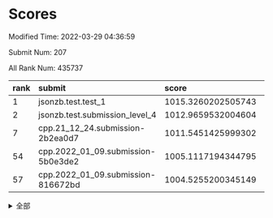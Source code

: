 # Scores

Modified Time: 2022-03-29 04:36:59

Submit Num: 207

All Rank Num: 435737

| rank |               submit               |       score        |       sigma        | pk_num |
| :--- | :--------------------------------- | :----------------- | :----------------- | :----- |
| 1    | jsonzb.test.test_1                 | 1015.3260202505743 | 0.8554075409619757 | 8419   |
| 2    | jsonzb.test.submission_level_4     | 1012.9659532004604 | 0.8401688302733399 | 8419   |
| 7    | cpp.21_12_24.submission-2b2ea0d7   | 1011.5451425999302 | 0.7742058746792676 | 8412   |
| 54   | cpp.2022_01_09.submission-5b0e3de2 | 1005.1117194344795 | 0.7413066011243579 | 8418   |
| 57   | cpp.2022_01_09.submission-816672bd | 1004.5255200345149 | 0.728038069697325  | 8421   |


<details>
<summary>全部</summary>

| rank |                 submit                 |       score        |       sigma        | pk_num |
| :--- | :------------------------------------- | :----------------- | :----------------- | :----- |
| 1    | jsonzb.test.test_1                     | 1015.3260202505743 | 0.8554075409619757 | 8419   |
| 2    | jsonzb.test.submission_level_4         | 1012.9659532004604 | 0.8401688302733399 | 8419   |
| 3    | gobigger.level_3.submission_level_3_43 | 1011.9721695780087 | 0.7881691241086822 | 8420   |
| 4    | gobigger.level_3.submission_level_3_25 | 1011.9484230769683 | 0.7880867783993102 | 8419   |
| 5    | gobigger.level_3.submission_level_3_3  | 1011.8304266402507 | 0.7821022460481951 | 8422   |
| 6    | gobigger.level_3.submission_level_3_12 | 1011.6637753273948 | 0.7869301679699061 | 8417   |
| 7    | cpp.21_12_24.submission-2b2ea0d7       | 1011.5451425999302 | 0.7742058746792676 | 8412   |
| 8    | gobigger.level_3.submission_level_3_40 | 1011.4638568439864 | 0.7649580698038051 | 8417   |
| 9    | gobigger.level_3.submission_level_3_24 | 1011.4405569979539 | 0.769973945104902  | 8422   |
| 10   | gobigger.level_3.submission_level_3_19 | 1011.4115567936054 | 0.782830326892217  | 8423   |
| 11   | gobigger.level_3.submission_level_3_22 | 1011.2659257737595 | 0.7853483634047597 | 8423   |
| 12   | gobigger.level_3.submission_level_3_44 | 1010.8245140009144 | 0.7707373613199494 | 8413   |
| 13   | gobigger.level_3.submission_level_3_48 | 1010.722155991766  | 0.7671373510751132 | 8422   |
| 14   | gobigger.level_3.submission_level_3_31 | 1010.6769536179165 | 0.771556205731861  | 8419   |
| 15   | gobigger.level_3.submission_level_3_34 | 1010.6719904438072 | 0.7676383022409411 | 8419   |
| 16   | gobigger.level_3.submission_level_3_0  | 1010.6228065438063 | 0.7550657393386293 | 8419   |
| 17   | gobigger.level_3.submission_level_3_17 | 1010.5987164046072 | 0.7470075231464127 | 8418   |
| 18   | gobigger.level_3.submission_level_3_47 | 1010.5647127988306 | 0.7673442613875997 | 8422   |
| 19   | gobigger.level_3.submission_level_3_5  | 1010.5494110555522 | 0.7704340614913787 | 8415   |
| 20   | gobigger.level_3.submission_level_3_15 | 1010.512621260307  | 0.7414177344673304 | 8423   |
| 21   | gobigger.level_3.submission_level_3_8  | 1010.4822152602511 | 0.7757559563747698 | 8420   |
| 22   | gobigger.level_3.submission_level_3_46 | 1010.4695500793941 | 0.7889702077051024 | 8420   |
| 23   | gobigger.level_3.submission_level_3_13 | 1010.4691328026709 | 0.7743865782102939 | 8413   |
| 24   | gobigger.level_3.submission_level_3_9  | 1010.4180402809512 | 0.7647391016213958 | 8424   |
| 25   | gobigger.level_3.submission_level_3_1  | 1010.3801715335094 | 0.7551781134695781 | 8419   |
| 26   | gobigger.level_3.submission_level_3_6  | 1010.3666263604451 | 0.7840686286804911 | 8423   |
| 27   | gobigger.level_3.submission_level_3_45 | 1010.2554320435897 | 0.7742776257110844 | 8418   |
| 28   | gobigger.level_3.submission_level_3_37 | 1010.1795803129821 | 0.7756978501447712 | 8424   |
| 29   | gobigger.level_3.submission_level_3_14 | 1010.0900152794037 | 0.7678237853956449 | 8419   |
| 30   | gobigger.level_3.submission_level_3_42 | 1009.8806159257335 | 0.7484007214164747 | 8419   |
| 31   | gobigger.level_3.submission_level_3_33 | 1009.7817538172719 | 0.7735129065889077 | 8422   |
| 32   | gobigger.level_3.submission_level_3_36 | 1009.7666117301136 | 0.7471107933186696 | 8421   |
| 33   | gobigger.level_3.submission_level_3_27 | 1009.7424292765253 | 0.7614432957189468 | 8419   |
| 34   | gobigger.level_3.submission_level_3_32 | 1009.7183751956333 | 0.7567897080936282 | 8417   |
| 35   | gobigger.level_3.submission_level_3_7  | 1009.7143147719694 | 0.74863969116805   | 8425   |
| 36   | gobigger.level_3.submission_level_3_11 | 1009.6910252099141 | 0.7331851045153782 | 8424   |
| 37   | gobigger.level_3.submission_level_3_20 | 1009.5767848752959 | 0.7651826846920838 | 8419   |
| 38   | gobigger.level_3.submission_level_3_41 | 1009.566925251772  | 0.7642478594956039 | 8421   |
| 39   | gobigger.level_3.submission_level_3_49 | 1009.4936204830245 | 0.7544928948334808 | 8425   |
| 40   | gobigger.level_3.submission_level_3_39 | 1009.466775127411  | 0.741497463830216  | 8415   |
| 41   | gobigger.level_3.submission_level_3_18 | 1009.4371075106552 | 0.7442178024133554 | 8423   |
| 42   | gobigger.level_3.submission_level_3_16 | 1009.4094131442165 | 0.755599634063347  | 8416   |
| 43   | gobigger.level_3.submission_level_3_29 | 1009.3590157983991 | 0.7487915772236448 | 8421   |
| 44   | gobigger.level_3.submission_level_3_35 | 1009.3016485662449 | 0.7551497079910168 | 8420   |
| 45   | gobigger.level_3.submission_level_3_26 | 1009.2110580958158 | 0.7589473826917227 | 8418   |
| 46   | gobigger.level_3.submission_level_3_30 | 1009.1834055413502 | 0.7664574541715926 | 8421   |
| 47   | gobigger.level_3.submission_level_3_2  | 1009.1022514510538 | 0.7540622929973386 | 8422   |
| 48   | gobigger.level_3.submission_level_3_23 | 1008.9581096337154 | 0.7581249773394193 | 8421   |
| 49   | gobigger.level_3.submission_level_3_38 | 1008.8970250168812 | 0.7350785324992761 | 8419   |
| 50   | gobigger.level_3.submission_level_3_10 | 1008.812814451446  | 0.7665448274642411 | 8416   |
| 51   | gobigger.level_3.submission_level_3_4  | 1008.4173280678194 | 0.7454001135921533 | 8418   |
| 52   | gobigger.level_3.submission_level_3_28 | 1008.0738613560259 | 0.7533272843876324 | 8416   |
| 53   | gobigger.level_3.submission_level_3_21 | 1007.7803847247453 | 0.7456235334577477 | 8422   |
| 54   | cpp.2022_01_09.submission-5b0e3de2     | 1005.1117194344795 | 0.7413066011243579 | 8418   |
| 55   | gobigger.level_1.submission_level_1_41 | 1005.0694685445611 | 0.7251220866060294 | 8419   |
| 56   | gobigger.level_1.submission_level_1_45 | 1004.7386683244005 | 0.714192207078208  | 8426   |
| 57   | cpp.2022_01_09.submission-816672bd     | 1004.5255200345149 | 0.728038069697325  | 8421   |
| 58   | gobigger.level_1.submission_level_1_6  | 1004.3775790153279 | 0.7159204857852727 | 8417   |
| 59   | gobigger.level_1.submission_level_1_8  | 1004.3625496704416 | 0.7282257186848676 | 8421   |
| 60   | gobigger.level_1.submission_level_1_47 | 1004.1617644918712 | 0.7303981765853389 | 8421   |
| 61   | gobigger.level_1.submission_level_1_43 | 1004.1601692632514 | 0.7147435058685435 | 8420   |
| 62   | gobigger.level_1.submission_level_1_31 | 1003.986968844958  | 0.7033097753033284 | 8420   |
| 63   | gobigger.level_1.submission_level_1_13 | 1003.9616036385561 | 0.7220591319946698 | 8418   |
| 64   | gobigger.level_1.submission_level_1_0  | 1003.8671151586659 | 0.7131730736459679 | 8418   |
| 65   | gobigger.level_1.submission_level_1_34 | 1003.863534540327  | 0.7189447055960301 | 8423   |
| 66   | gobigger.level_1.submission_level_1_33 | 1003.7941591073277 | 0.7187701922218692 | 8420   |
| 67   | gobigger.level_1.submission_level_1_23 | 1003.7624044568126 | 0.7172986358398971 | 8420   |
| 68   | gobigger.level_1.submission_level_1_2  | 1003.6850524121769 | 0.726731363461922  | 8423   |
| 69   | gobigger.level_1.submission_level_1_20 | 1003.6828670411444 | 0.7255242731588174 | 8419   |
| 70   | gobigger.level_1.submission_level_1_36 | 1003.6711571537737 | 0.7247670901757199 | 8419   |
| 71   | gobigger.level_1.submission_level_1_49 | 1003.5887014204811 | 0.7188567610323213 | 8421   |
| 72   | gobigger.level_1.submission_level_1_30 | 1003.5643848560599 | 0.7268485763755106 | 8421   |
| 73   | gobigger.level_1.submission_level_1_42 | 1003.5536479707789 | 0.7206281968246814 | 8418   |
| 74   | gobigger.level_1.submission_level_1_29 | 1003.5459819509381 | 0.7093753938934252 | 8414   |
| 75   | gobigger.level_1.submission_level_1_12 | 1003.5117718578524 | 0.7225688828851956 | 8423   |
| 76   | gobigger.level_1.submission_level_1_1  | 1003.480168473966  | 0.7065401575947828 | 8422   |
| 77   | gobigger.level_1.submission_level_1_7  | 1003.4479502009916 | 0.7155771095013328 | 8423   |
| 78   | gobigger.level_1.submission_level_1_10 | 1003.3586813521866 | 0.7208833238035838 | 8418   |
| 79   | gobigger.level_1.submission_level_1_26 | 1003.2963615695184 | 0.7201193020626833 | 8420   |
| 80   | gobigger.level_1.submission_level_1_4  | 1003.2453832269304 | 0.716954105931034  | 8416   |
| 81   | gobigger.level_1.submission_level_1_37 | 1003.2433725311311 | 0.7170504006771883 | 8422   |
| 82   | gobigger.level_1.submission_level_1_22 | 1003.2342098727222 | 0.7124084819222591 | 8416   |
| 83   | gobigger.level_1.submission_level_1_27 | 1003.2283114912804 | 0.7257870620358091 | 8420   |
| 84   | gobigger.level_1.submission_level_1_24 | 1003.1576385976205 | 0.716204400092324  | 8423   |
| 85   | gobigger.level_1.submission_level_1_16 | 1003.10428509269   | 0.7110925691685904 | 8424   |
| 86   | gobigger.level_1.submission_level_1_21 | 1003.0925038963211 | 0.7174296719650394 | 8421   |
| 87   | gobigger.level_1.submission_level_1_35 | 1002.9880809518202 | 0.7191644925550629 | 8419   |
| 88   | gobigger.level_1.submission_level_1_14 | 1002.970801263275  | 0.7007791244247572 | 8421   |
| 89   | gobigger.level_1.submission_level_1_9  | 1002.8898587217568 | 0.7054400799261319 | 8420   |
| 90   | gobigger.level_1.submission_level_1_5  | 1002.8233959094231 | 0.7105158845026299 | 8426   |
| 91   | gobigger.level_1.submission_level_1_25 | 1002.7990068092772 | 0.7169764235099275 | 8422   |
| 92   | gobigger.level_1.submission_level_1_40 | 1002.7441508482474 | 0.7145996150048941 | 8420   |
| 93   | gobigger.level_1.submission_level_1_15 | 1002.7339626095902 | 0.7198375229261941 | 8419   |
| 94   | gobigger.level_1.submission_level_1_38 | 1002.6836815623479 | 0.7167927408918628 | 8422   |
| 95   | gobigger.level_1.submission_level_1_3  | 1002.6729871473789 | 0.7124024022316626 | 8413   |
| 96   | gobigger.level_1.submission_level_1_28 | 1002.6183431138683 | 0.7060432372089624 | 8420   |
| 97   | gobigger.level_1.submission_level_1_18 | 1002.5626705105057 | 0.7273022009395382 | 8417   |
| 98   | gobigger.level_1.submission_level_1_46 | 1002.5186160785236 | 0.7116645587687515 | 8419   |
| 99   | gobigger.level_1.submission_level_1_19 | 1002.5122897615022 | 0.7148351232025822 | 8419   |
| 100  | gobigger.level_1.submission_level_1_32 | 1002.508091266848  | 0.7099967732924793 | 8420   |
| 101  | gobigger.level_1.submission_level_1_11 | 1002.2140974865808 | 0.724997872313333  | 8423   |
| 102  | gobigger.level_1.submission_level_1_48 | 1002.201512240448  | 0.7131772137527606 | 8420   |
| 103  | gobigger.level_1.submission_level_1_17 | 1001.8035160673062 | 0.7130494100497824 | 8424   |
| 104  | gobigger.level_1.submission_level_1_44 | 1001.7556608736613 | 0.704859160067826  | 8421   |
| 105  | gobigger.level_1.submission_level_1_39 | 1001.6674584720811 | 0.7055111361923622 | 8420   |
| 106  | gobigger.random.submission_random_41   | 997.4543081045948  | 0.7100866751176077 | 8422   |
| 107  | gobigger.random.submission_random_27   | 997.4130438757505  | 0.7003212515163695 | 8422   |
| 108  | gobigger.random.submission_random_44   | 997.0821766892307  | 0.7205298556068933 | 8420   |
| 109  | gobigger.random.submission_random_18   | 996.9034342518428  | 0.7071893904764944 | 8421   |
| 110  | gobigger.random.submission_random_13   | 996.8516398897336  | 0.7005331156000673 | 8419   |
| 111  | gobigger.random.submission_random_19   | 996.563351298203   | 0.7011514398868894 | 8421   |
| 112  | gobigger.random.submission_random_30   | 996.5065183063257  | 0.7115844180518798 | 8421   |
| 113  | gobigger.random.submission_random_7    | 996.4934515875701  | 0.723714221156783  | 8421   |
| 114  | gobigger.random.submission_random_8    | 996.4901020175981  | 0.7068143463762195 | 8414   |
| 115  | gobigger.random.submission_random_43   | 996.4455719547869  | 0.7190428607982191 | 8421   |
| 116  | gobigger.random.submission_random_39   | 996.4300823482434  | 0.7205892816267186 | 8421   |
| 117  | gobigger.random.submission_random_4    | 996.3937391879595  | 0.708060310359033  | 8416   |
| 118  | gobigger.random.submission_random_20   | 996.3443762425184  | 0.7213055464310025 | 8423   |
| 119  | gobigger.random.submission_random_9    | 996.2927985605265  | 0.7039387487303805 | 8418   |
| 120  | gobigger.random.submission_random_16   | 996.2386920160511  | 0.7117626493610815 | 8419   |
| 121  | gobigger.random.submission_random_26   | 996.2096555508415  | 0.7077500133823178 | 8425   |
| 122  | gobigger.random.submission_random_34   | 996.1556252044426  | 0.7121025482201032 | 8416   |
| 123  | gobigger.random.submission_random_11   | 996.0919677351883  | 0.7190365975499812 | 8419   |
| 124  | gobigger.random.submission_random_2    | 996.0426843933323  | 0.7044265718735186 | 8422   |
| 125  | gobigger.random.submission_random_38   | 996.0305111605146  | 0.7102397100408507 | 8414   |
| 126  | gobigger.random.submission_random_46   | 996.0232432458922  | 0.7026351300723342 | 8419   |
| 127  | gobigger.random.submission_random_0    | 995.9964486709808  | 0.7068402603763392 | 8420   |
| 128  | gobigger.random.submission_random_3    | 995.9784863082353  | 0.7104122499865595 | 8421   |
| 129  | gobigger.random.submission_random_25   | 995.9697114918448  | 0.7088801628653446 | 8418   |
| 130  | gobigger.random.submission_random_14   | 995.9390620583135  | 0.7011029483470662 | 8418   |
| 131  | gobigger.random.submission_random_29   | 995.9370391934921  | 0.7060800925713806 | 8419   |
| 132  | gobigger.random.submission_random_22   | 995.9216151099367  | 0.7382036753376261 | 8419   |
| 133  | gobigger.random.submission_random_28   | 995.8236070220502  | 0.7079453741570695 | 8418   |
| 134  | gobigger.random.submission_random_40   | 995.8086583354484  | 0.7273774413583908 | 8426   |
| 135  | gobigger.random.submission_random_10   | 995.8014912889109  | 0.7135115041707057 | 8422   |
| 136  | gobigger.random.submission_random_42   | 995.7852330967701  | 0.7109723906939271 | 8424   |
| 137  | gobigger.random.submission_random_49   | 995.7763038434359  | 0.7156804969502861 | 8419   |
| 138  | gobigger.random.submission_random_35   | 995.7399995786233  | 0.713474486528688  | 8421   |
| 139  | gobigger.random.submission_random_12   | 995.6943273936407  | 0.7031429140117825 | 8418   |
| 140  | gobigger.random.submission_random_31   | 995.6732180071095  | 0.7199617311279628 | 8417   |
| 141  | gobigger.random.submission_random_37   | 995.671485636965   | 0.7074789480132654 | 8423   |
| 142  | gobigger.random.submission_random_33   | 995.6560480428823  | 0.7122282289620893 | 8418   |
| 143  | gobigger.random.submission_random_1    | 995.5947376862472  | 0.7198552277738236 | 8426   |
| 144  | gobigger.random.submission_random_5    | 995.532698334981   | 0.7074506282007181 | 8422   |
| 145  | gobigger.random.submission_random_6    | 995.5255733583058  | 0.7131642092805075 | 8420   |
| 146  | gobigger.random.submission_random_36   | 995.5157494401843  | 0.6996746802448612 | 8419   |
| 147  | gobigger.random.submission_random_47   | 995.3852872926977  | 0.7121912746106561 | 8418   |
| 148  | gobigger.random.submission_random_48   | 995.377539495387   | 0.7272970070781746 | 8425   |
| 149  | gobigger.random.submission_random_45   | 995.3554071368856  | 0.7060509812493421 | 8420   |
| 150  | gobigger.random.submission_random_17   | 995.2759910279802  | 0.7164085400085959 | 8420   |
| 151  | gobigger.random.submission_random_24   | 995.1205743103397  | 0.7257872904506234 | 8419   |
| 152  | gobigger.random.submission_random_23   | 995.0915285930671  | 0.6995785495164891 | 8419   |
| 153  | gobigger.random.submission_random_21   | 995.0064220820955  | 0.7165667230896626 | 8420   |
| 154  | gobigger.random.submission_random_32   | 994.9926757322746  | 0.7266607282165964 | 8422   |
| 155  | gobigger.random.submission_random_15   | 994.7319325175991  | 0.7078180300721331 | 8419   |
| 156  | gobigger.level_2.submission_level_2_12 | 994.1279868589234  | 0.7207864616818291 | 8421   |
| 157  | gobigger.level_2.submission_level_2_8  | 994.032044283625   | 0.728887763630714  | 8420   |
| 158  | gobigger.level_2.submission_level_2_14 | 993.7392787431337  | 0.73636745266144   | 8421   |
| 159  | gobigger.level_2.submission_level_2_11 | 993.6979631526909  | 0.7391459388000319 | 8419   |
| 160  | gobigger.level_2.submission_level_2_6  | 993.5138142301444  | 0.7179222739090266 | 8421   |
| 161  | gobigger.level_2.submission_level_2_47 | 993.5011025408384  | 0.7325975234547156 | 8418   |
| 162  | gobigger.level_2.submission_level_2_2  | 993.2425854258656  | 0.7463416924496018 | 8422   |
| 163  | gobigger.level_2.submission_level_2_15 | 993.2012118568807  | 0.7396714277566395 | 8423   |
| 164  | gobigger.level_2.submission_level_2_21 | 992.9798482333116  | 0.7460130736784363 | 8422   |
| 165  | gobigger.level_2.submission_level_2_42 | 992.9148040622123  | 0.7427705485073479 | 8419   |
| 166  | gobigger.level_2.submission_level_2_31 | 992.8434396255458  | 0.7461422046013058 | 8419   |
| 167  | gobigger.level_2.submission_level_2_1  | 992.7502067663529  | 0.7484108381663379 | 8413   |
| 168  | gobigger.level_2.submission_level_2_28 | 992.6952687892468  | 0.7346076074890385 | 8421   |
| 169  | gobigger.level_2.submission_level_2_48 | 992.6483790008995  | 0.7340732569289516 | 8417   |
| 170  | gobigger.level_2.submission_level_2_45 | 992.5030215919403  | 0.74143119884415   | 8422   |
| 171  | gobigger.level_2.submission_level_2_0  | 992.5020141220107  | 0.7318495601772813 | 8425   |
| 172  | gobigger.level_2.submission_level_2_35 | 992.4924614295693  | 0.7475707036647592 | 8421   |
| 173  | gobigger.level_2.submission_level_2_4  | 992.4766245838093  | 0.7228042702507093 | 8421   |
| 174  | gobigger.level_2.submission_level_2_39 | 992.4490581807364  | 0.7355320632287603 | 8417   |
| 175  | gobigger.level_2.submission_level_2_20 | 992.4194352619095  | 0.736830028222714  | 8423   |
| 176  | gobigger.level_2.submission_level_2_23 | 992.3545661031915  | 0.7366094941584854 | 8424   |
| 177  | gobigger.level_2.submission_level_2_29 | 992.2779856402692  | 0.7467631862195954 | 8425   |
| 178  | gobigger.level_2.submission_level_2_19 | 992.2615081697252  | 0.7401963419137363 | 8422   |
| 179  | gobigger.level_2.submission_level_2_10 | 992.2515749370083  | 0.7500521995768311 | 8422   |
| 180  | gobigger.level_2.submission_level_2_46 | 992.2350674652829  | 0.7377125503838372 | 8414   |
| 181  | gobigger.level_2.submission_level_2_30 | 992.2167246000985  | 0.7647932854826512 | 8423   |
| 182  | gobigger.level_2.submission_level_2_49 | 992.1082049537464  | 0.7419898056013869 | 8411   |
| 183  | gobigger.level_2.submission_level_2_27 | 992.043891274313   | 0.7489346620273775 | 8423   |
| 184  | gobigger.level_2.submission_level_2_9  | 991.9639833607912  | 0.7316588686942505 | 8415   |
| 185  | gobigger.level_2.submission_level_2_34 | 991.8892128371826  | 0.7475095892423221 | 8421   |
| 186  | gobigger.level_2.submission_level_2_7  | 991.7637019868321  | 0.7387710738802491 | 8417   |
| 187  | gobigger.level_2.submission_level_2_26 | 991.7321897810441  | 0.7602441485747777 | 8420   |
| 188  | gobigger.level_2.submission_level_2_43 | 991.6728721542801  | 0.7410239703724758 | 8421   |
| 189  | gobigger.level_2.submission_level_2_40 | 991.6639979751114  | 0.7522210873442289 | 8420   |
| 190  | gobigger.level_2.submission_level_2_13 | 991.6437150298016  | 0.7509869099214457 | 8421   |
| 191  | gobigger.level_2.submission_level_2_44 | 991.6398614721038  | 0.7449940982796116 | 8420   |
| 192  | gobigger.level_2.submission_level_2_38 | 991.5905241869897  | 0.7609305628633248 | 8422   |
| 193  | gobigger.level_2.submission_level_2_37 | 991.4821905003769  | 0.7619812262427429 | 8424   |
| 194  | gobigger.level_2.submission_level_2_22 | 991.4264411576688  | 0.739365996280074  | 8419   |
| 195  | gobigger.level_2.submission_level_2_3  | 991.2405318410014  | 0.7474096692768998 | 8425   |
| 196  | gobigger.level_2.submission_level_2_41 | 991.2167185664757  | 0.7670217740311844 | 8423   |
| 197  | gobigger.level_2.submission_level_2_18 | 991.1931724360388  | 0.7505685550934171 | 8419   |
| 198  | gobigger.level_2.submission_level_2_33 | 991.1557332684346  | 0.7545029984172152 | 8420   |
| 199  | gobigger.level_2.submission_level_2_5  | 991.0954434353639  | 0.7523373246489669 | 8422   |
| 200  | gobigger.level_2.submission_level_2_24 | 991.0766352147623  | 0.755819770202428  | 8420   |
| 201  | gobigger.level_2.submission_level_2_36 | 991.0120542809718  | 0.749277636891957  | 8419   |
| 202  | gobigger.level_2.submission_level_2_16 | 990.9431555612839  | 0.75413362874038   | 8421   |
| 203  | gobigger.level_2.submission_level_2_25 | 990.3669928484961  | 0.749068678328572  | 8418   |
| 204  | gobigger.level_2.submission_level_2_17 | 990.1023834072778  | 0.7750619518930313 | 8415   |
| 205  | gobigger.level_2.submission_level_2_32 | 989.8191030362221  | 0.7725542130073662 | 8417   |
| 206  | gobigger.none.submission_none_0        | 979.3422558788088  | 1.1978268240214347 | 8423   |
| 207  | gobigger.none.submission_none_1        | 976.5988768362614  | 1.459787362265819  | 8423   |

</details>